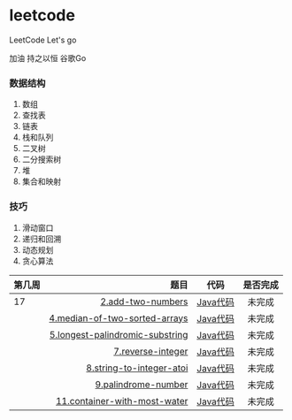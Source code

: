 # leetcode
LeetCode
Let's go

加油
持之以恒
谷歌Go

### 数据结构
1. 数组
2. 查找表
3. 链表
4. 栈和队列
5. 二叉树
6. 二分搜索树
7. 堆
8. 集合和映射

### 技巧
1. 滑动窗口
2. 递归和回溯
3. 动态规划
4. 贪心算法


| 第几周  | 题目    |  代码  | 是否完成 |
| --------   | -----:   | :----: | :------: |
| 17 | [2.add-two-numbers](https://leetcode-cn.com/problems/add-two-numbers/)  |   [Java代码]()    | 未完成 | 
|    | [4.median-of-two-sorted-arrays](https://leetcode-cn.com/problems/median-of-two-sorted-arrays/)     |   [Java代码]()      |   未完成   |
|    | [5.longest-palindromic-substring](https://leetcode-cn.com/problems/longest-palindromic-substring/)   |   [Java代码]()    |   未完成    |
|    | [7.reverse-integer](https://leetcode-cn.com/problems/reverse-integer/)   |   [Java代码]()    |   未完成    |
|    | [8.string-to-integer-atoi](https://leetcode-cn.com/problems/string-to-integer-atoi/)   |   [Java代码]()    |   未完成    |
|    | [9.palindrome-number](https://leetcode-cn.com/problems/palindrome-number/)   |   [Java代码]()    |   未完成    |
|    | [11.container-with-most-water](https://leetcode-cn.com/problems/container-with-most-water/)   |   [Java代码]()    |   未完成    |

    
